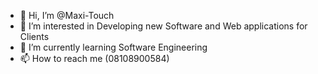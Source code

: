 - 👋 Hi, I’m @Maxi-Touch
- 👀 I’m interested in Developing new Software and Web applications for Clients
- 🌱 I’m currently learning Software Engineering
- 📫 How to reach me (08108900584)

<!---
Maxi-Touch/Maxi-Touch is a ✨ special ✨ repository because its `README.md` (this file) appears on your GitHub profile.
You can click the Preview link to take a look at your changes.
--->
